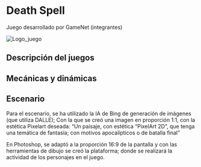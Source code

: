 # Death Spell
Juego desarrollado por GameNet (integrantes)

![Logo_juego](https://github.com/Lsui14/jer-Grupo7/assets/146940302/9e5d9c13-02ed-4cc3-94b0-5f1ff081f63b)


## Descripción del juegos 

## Mecánicas y dinámicas

## Escenario
Para el escenario, se ha utilizado la IA de Bing de generación de imágenes (que utiliza DALLE); Con la que se creó una imagen en proporción 1:1, con la estética Pixelart deseada: “Un paisaje, con estética “PixelArt 2D”, que tenga una temática de fantasía; con motivos apocalípticos o de batalla final” 

En Photoshop, se adaptó a la proporción 16:9 de la pantalla y con las herramientas de dibujo se creó la plataforma; donde se realizará la actividad de los personajes en el juego. 
